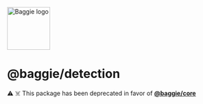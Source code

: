 <img alt="Baggie logo" src="https://github.com/bag-of-tricks/baggie/raw/main/public/baggie-title.svg" height="100" />

<h1>@baggie/detection</h1>

⚠️ ☠️ This package has been deprecated in favor of [**@baggie/core**](https://www.npmjs.com/package/@baggie/core)
